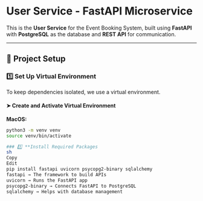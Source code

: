 # User Service - FastAPI Microservice  

This is the **User Service** for the Event Booking System, built using **FastAPI** with **PostgreSQL** as the database and **REST API** for communication.  

---

## 📂 Project Setup  

### 1️⃣ **Set Up Virtual Environment**  
To keep dependencies isolated, we use a virtual environment.  

#### ➤ **Create and Activate Virtual Environment**  
**MacOS:**  
```sh
python3 -m venv venv
source venv/bin/activate

### 1️⃣ **Install Required Packages
sh
Copy
Edit
pip install fastapi uvicorn psycopg2-binary sqlalchemy
fastapi → The framework to build APIs
uvicorn → Runs the FastAPI app
psycopg2-binary → Connects FastAPI to PostgreSQL
sqlalchemy → Helps with database management